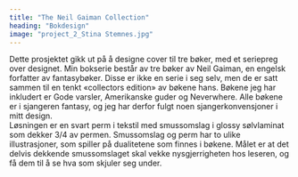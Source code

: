 ```yaml
---
title: "The Neil Gaiman Collection"
heading: "Bokdesign"
image: "project_2_Stina Stemnes.jpg"
---
```


Dette prosjektet gikk ut på å designe cover til tre bøker, med et seriepreg over designet. Min bokserie består av tre bøker av Neil Gaiman, en engelsk forfatter av fantasybøker. Disse er ikke en serie i seg selv, men de er satt sammen til en tenkt «collectors edition» av bøkene hans. Bøkene jeg har inkludert er Gode varsler, Amerikanske guder og Neverwhere. Alle bøkene er i sjangeren fantasy, og jeg har derfor fulgt noen sjangerkonvensjoner i mitt design.  
Løsningen er en svart perm i tekstil med smussomslag i glossy sølvlaminat som dekker 3/4 av permen. Smussomslag og perm har to ulike illustrasjoner, som spiller på dualitetene som finnes i bøkene. Målet er at det delvis dekkende smussomslaget skal vekke nysgjerrigheten hos leseren, og få dem til å se hva som skjuler seg under.
